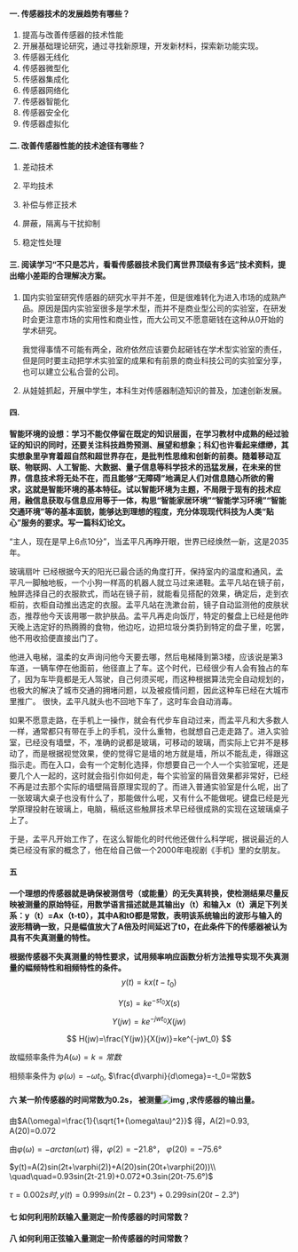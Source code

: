 #### 一. 传感器技术的发展趋势有哪些？

1. 提高与改善传感器的技术性能
2. 开展基础理论研究，通过寻找新原理，开发新材料，探索新功能实现。
3. 传感器无线化
4. 传感器微型化
5. 传感器集成化
6. 传感器网络化
7. 传感器智能化
8. 传感器安全化
9. 传感器虚拟化



#### 二.  改善传感器性能的技术途径有哪些？

1. 差动技术
2. 平均技术

3. 补偿与修正技术
4. 屏蔽，隔离与干扰抑制
5. 稳定性处理

#### 三.  阅读学习“不只是芯片，看看传感器技术我们离世界顶级有多远”技术资料，提出缩小差距的合理解决方案。

1. 国内实验室研究传感器的研究水平并不差，但是很难转化为进入市场的成熟产品。原因是国内实验室很多是学术型，而并不是商业型公司的实验室，在研发时会更注意市场的实用性和商业性，而大公司又不愿意砸钱在这种从0开始的学术研究。

   我觉得事情不可能有两全，政府依然应该要负起砸钱在学术型实验室的责任，但是同时要主动把学术实验室的成果和有前景的商业科技公司的实验室分享，也可以建立公私合营的公司。

2. 从娃娃抓起，开展中学生，本科生对传感器制造知识的普及，加速创新发展。



#### 四.

 **智能环境的设想：学习不能仅停留在既定的知识层面，在学习教材中成熟的经过验证的知识的同时，还要关注科技趋势预测、展望和想象；科幻也许看起来缥缈，其实想象里孕育着超自然和超世界存在，是批判性思维和创新的前奏。随着移动互联、物联网、人工智能、大数据、量子信息等科学技术的迅猛发展，在未来的世界，信息技术将无处不在，而且能够“无障碍”地满足人们对信息随心所欲的需求，这就是智能环境的基本特征。试以智能环境为主题，不局限于现有的技术应用，融信息获取与信息应用等于一体，构思“智能家居环境”“智能学习环境”“智能交通环境”等的基本面貌，能够达到理想的程度，充分体现现代科技为人类“贴心”服务的要求。写一篇科幻论文。**



“主人，现在是早上6点10分”，当孟平凡再睁开眼，世界已经焕然一新，这是2035年。

玻璃扇叶 已经根据今天的阳光已最合适的角度打开，保持室内的温度和通风，孟平凡一脚触地板，一个小狗一样高的机器人就立马过来递鞋。孟平凡站在镜子前，触屏选择自己的衣服款式，而站在镜子前，就能看见搭配的效果，确定后，走到衣柜前，衣柜自动推出选定的衣服。孟平凡站在洗漱台前，镜子自动监测他的皮肤状态，推荐他今天该用哪一款护肤品。孟平凡再走向饭厅，特定的餐盘上已经是他昨天晚上选定好的热腾腾的食物，他边吃，边把垃圾分类扔到特定的盘子里，吃罢，他不用收拾便直接出门了。

他进入电梯，温柔的女声询问他今天要去哪，然后电梯降到第3楼，应该说是第3车道，一辆车停在他面前，他径直上了车。这个时代，已经很少有人会有独占的车了，因为车毕竟都是无人驾驶，自己何须买呢，而这种根据算法完全自动规划的，也极大的解决了城市交通的拥堵问题，以及被疫情问题，因此这种车已经在大城市里推广。 很快，孟平凡就头也不回地下车了，这时车会自动消毒。

如果不愿意走路，在手机上一操作，就会有代步车自动过来，而孟平凡和大多数人一样，通常都只有带在手上的手机，没什么重物，也就想自己走走路了。进入实验室，已经没有墙壁，不，准确的说都是玻璃，可移动的玻璃，而实际上它并不是移动了，而是根据视觉效果，使的觉得它是墙的地方就是墙，所以不能乱走，得跟这指示走。而在入口，会有一个定制化选择，你想要自己一个人一个实验室呢，还是要几个人一起的，这时就会指引你如何走，每个实验室的隔音效果都非常好，已经不再是过去那个实际的墙壁隔音原理实现的了。而进入普通实验室是什么呢，出了一张玻璃大桌子也没有什么了，那能做什么呢，又有什么不能做呢。键盘已经是光学原理投射在玻璃上，电脑，稿纸这些触屏技术早已经很成熟的实现在这玻璃桌子上了。

于是，孟平凡开始工作了，在这么智能化的时代他还做什么科学呢，据说最近的人类已经没有家的概念了，他在给自己做一个2000年电视剧《手机》里的女朋友。











#### 五

**一个理想的传感器就是确保被测信号（或能量）的无失真转换，使检测结果尽量反映被测量的原始特征，用数学语言描述就是其输出y（t）和输入x（t）满足下列关系：y（t）=Ax（t-t0），其中A和t0都是常数，表明该系统输出的波形与输入的波形精确一致，只是幅值放大了A倍及时间延迟了t0，在此条件下的传感器被认为具有不失真测量的特性。**

 **根据传感器不失真测量的特性要求，试用频率响应函数分析方法推导实现不失真测量的幅频特性和相频特性的条件。**
$$
y(t)=kx(t-t_0)
$$

$$
Y(s)=ke^{-st_0}X(s)
$$

$$
Y(jw)=ke^{-jwt_0}X(jw)
$$

$$
H(jw)=\frac{Y(jw)}{X(jw)}=ke^{-jwt_0}
$$

故幅频率条件为$A(\omega)=k=常数$

相频率条件为 $\varphi(\omega)=-\omega t_0$, $\frac{d\varphi}{d\omega}=-t_0=常数$



#### 六 某一阶传感器的时间常数为0.2s， 被测量![img](file:///C:\Users\53055\AppData\Local\Temp\ksohtml23388\wps1.png) ,求传感器的输出量。

由$A(\omega)=\frac{1}{\sqrt{1+(\omega\tau)^2}}$ 得，A(2)=0.93, A(20)=0.072

由$\varphi(\omega)=-arctan(\omega\tau)$ 得，$\varphi(2)=-21.8°$， $\varphi(20)=-75.6°$

$y(t)=A(2)sin(2t+\varphi(2))+A(20)sin(20t+\varphi(20))\\ \quad\quad=0.93sin(2t-21.9)+0.072*0.3sin(20t-75.6°)$

$\tau=0.002s时,y(t)=0.999sin(2t-0.23°)+0.299sin(20t-2.3°)$



#### 七 如何利用阶跃输入量测定一阶传感器的时间常数？  





#### 八 如何利用正弦输入量测定一阶传感器的时间常数？